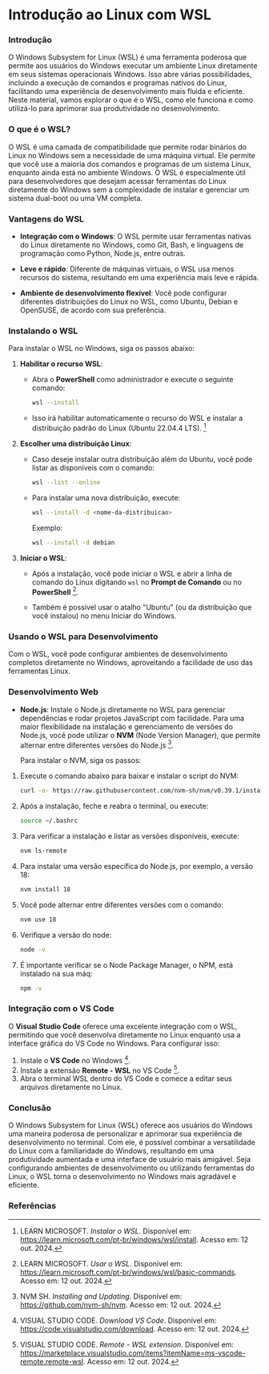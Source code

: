# Introdução ao Linux com WSL

### Introdução

O Windows Subsystem for Linux (WSL) é uma ferramenta poderosa que permite aos usuários do Windows executar um ambiente Linux diretamente em seus sistemas operacionais Windows. Isso abre várias possibilidades, incluindo a execução de comandos e programas nativos do Linux, facilitando uma experiência de desenvolvimento mais fluida e eficiente. Neste material, vamos explorar o que é o WSL, como ele funciona e como utilizá-lo para aprimorar sua produtividade no desenvolvimento.

### O que é o WSL?

O WSL é uma camada de compatibilidade que permite rodar binários do Linux no Windows sem a necessidade de uma máquina virtual. Ele permite que você use a maioria dos comandos e programas de um sistema Linux, enquanto ainda está no ambiente Windows. O WSL é especialmente útil para desenvolvedores que desejam acessar ferramentas do Linux diretamente do Windows sem a complexidade de instalar e gerenciar um sistema dual-boot ou uma VM completa.

### Vantagens do WSL

- **Integração com o Windows**: O WSL permite usar ferramentas nativas do Linux diretamente no Windows, como Git, Bash, e linguagens de programação como Python, Node.js, entre outras.

- **Leve e rápido**: Diferente de máquinas virtuais, o WSL usa menos recursos do sistema, resultando em uma experiência mais leve e rápida.

- **Ambiente de desenvolvimento flexível**: Você pode configurar diferentes distribuições do Linux no WSL, como Ubuntu, Debian e OpenSUSE, de acordo com sua preferência.

### Instalando o WSL

Para instalar o WSL no Windows, siga os passos abaixo:

1. **Habilitar o recurso WSL**:
   
   - Abra o **PowerShell** como administrador e execute o seguinte comando:
     
     ```bash
     wsl --install
     ```
     
   - Isso irá habilitar automaticamente o recurso do WSL e instalar a distribuição padrão do Linux (Ubuntu 22.04.4 LTS). [^1]

3. **Escolher uma distribuição Linux**:
   
   - Caso deseje instalar outra distribuição além do Ubuntu, você pode listar as disponíveis com o comando:
     
     ```bash
     wsl --list --online
     ```
     
   - Para instalar uma nova distribuição, execute:
     
     ```bash
     wsl --install -d <nome-da-distribuicao>
     ```
     
     Exemplo:
     
     ```bash
     wsl --install -d debian
     ```

5. **Iniciar o WSL**:
   
   - Após a instalação, você pode iniciar o WSL e abrir a linha de comando do Linux digitando `wsl` no **Prompt de Comando** ou no **PowerShell** [^2].

   - Também é possível usar o atalho "Ubuntu" (ou da distribuição que você instalou) no menu Iniciar do Windows.

### Usando o WSL para Desenvolvimento

Com o WSL, você pode configurar ambientes de desenvolvimento completos diretamente no Windows, aproveitando a facilidade de uso das ferramentas Linux.

### Desenvolvimento Web

- **Node.js**: Instale o Node.js diretamente no WSL para gerenciar dependências e rodar projetos JavaScript com facilidade. Para uma maior flexibilidade na instalação e gerenciamento de versões do Node.js, você pode utilizar o **NVM** (Node Version Manager), que permite alternar entre diferentes versões do Node.js [^3].

  Para instalar o NVM, siga os passos:

1. Execute o comando abaixo para baixar e instalar o script do NVM:
     
     ```bash
     curl -o- https://raw.githubusercontent.com/nvm-sh/nvm/v0.39.1/install.sh | bash
     ```

2. Após a instalação, feche e reabra o terminal, ou execute:
     
     ```bash
     source ~/.bashrc
     ```

3. Para verificar a instalação e listar as versões disponíveis, execute:
     
     ```bash
     nvm ls-remote
     ```

4. Para instalar uma versão específica do Node.js, por exemplo, a versão 18:
     
     ```bash
     nvm install 18
     ```

5. Você pode alternar entre diferentes versões com o comando:
     
     ```bash
     nvm use 18
     ```

5. Verifique a versão do node:
     
     ```bash
     node -v
     ```

5. É importante verificar se o Node Package Manager, o NPM, está instalado na sua máq:
     
     ```bash
     npm -v
     ```

### Integração com o VS Code

O **Visual Studio Code** oferece uma excelente integração com o WSL, permitindo que você desenvolva diretamente no Linux enquanto usa a interface gráfica do VS Code no Windows. Para configurar isso:

1. Instale o **VS Code** no Windows [^4].
2. Instale a extensão **Remote - WSL** no VS Code [^5].
3. Abra o terminal WSL dentro do VS Code e comece a editar seus arquivos diretamente no Linux.

### Conclusão

O Windows Subsystem for Linux (WSL) oferece aos usuários do Windows uma maneira poderosa de personalizar e aprimorar sua experiência de desenvolvimento no terminal. Com ele, é possível combinar a versatilidade do Linux com a familiaridade do Windows, resultando em uma produtividade aumentada e uma interface de usuário mais amigável. Seja configurando ambientes de desenvolvimento ou utilizando ferramentas do Linux, o WSL torna o desenvolvimento no Windows mais agradável e eficiente.

### Referências

[^1]: LEARN MICROSOFT. *Instalar o WSL*. Disponível em: <https://learn.microsoft.com/pt-br/windows/wsl/install>. Acesso em: 12 out. 2024.  
[^2]: LEARN MICROSOFT. *Usar o WSL*. Disponível em: <https://learn.microsoft.com/pt-br/windows/wsl/basic-commands>. Acesso em: 12 out. 2024.  
[^3]: NVM SH. *Installing and Updating*. Disponível em: <https://github.com/nvm-sh/nvm>. Acesso em: 12 out. 2024.  
[^4]: VISUAL STUDIO CODE. *Download VS Code*. Disponível em: <https://code.visualstudio.com/download>. Acesso em: 12 out. 2024.  
[^5]: VISUAL STUDIO CODE. *Remote - WSL extension*. Disponível em: <https://marketplace.visualstudio.com/items?itemName=ms-vscode-remote.remote-wsl>. Acesso em: 12 out. 2024.  
